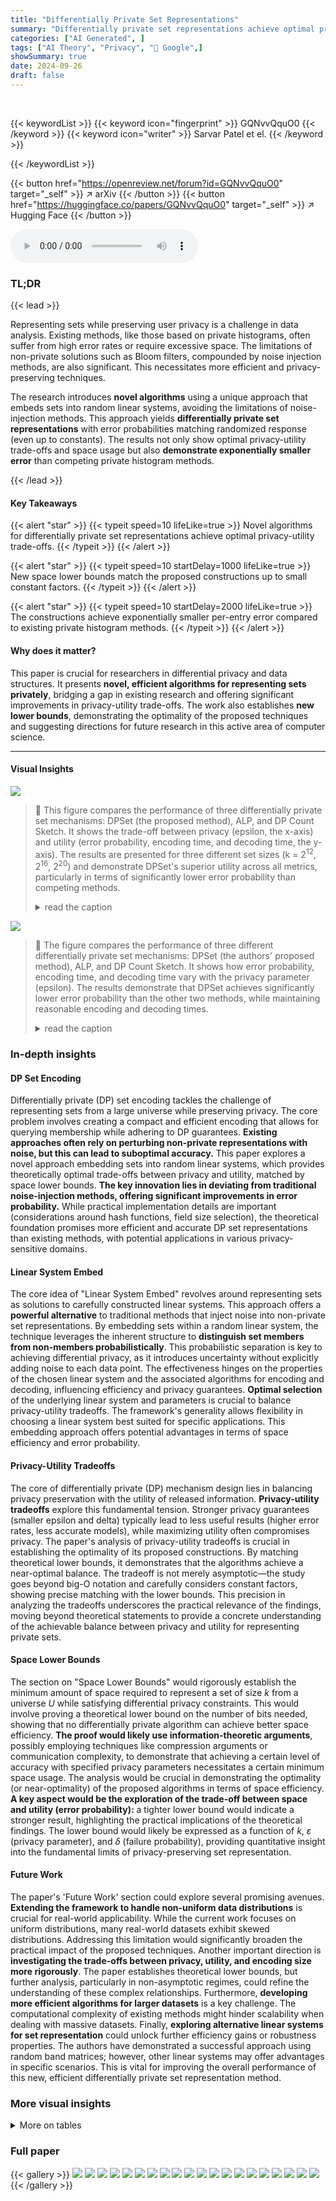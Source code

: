 ```yaml
---
title: "Differentially Private Set Representations"
summary: "Differentially private set representations achieve optimal privacy-utility tradeoffs with exponentially smaller error than prior histogram methods."
categories: ["AI Generated", ]
tags: ["AI Theory", "Privacy", "🏢 Google",]
showSummary: true
date: 2024-09-26
draft: false
---
```


<br>

{{< keywordList >}}
{{< keyword icon="fingerprint" >}} GQNvvQquO0 {{< /keyword >}}
{{< keyword icon="writer" >}} Sarvar Patel et el. {{< /keyword >}}
 
{{< /keywordList >}}

{{< button href="https://openreview.net/forum?id=GQNvvQquO0" target="_self" >}}
↗ arXiv
{{< /button >}}
{{< button href="https://huggingface.co/papers/GQNvvQquO0" target="_self" >}}
↗ Hugging Face
{{< /button >}}



<audio controls>
    <source src="https://ai-paper-reviewer.com/GQNvvQquO0/podcast.wav" type="audio/wav">
    Your browser does not support the audio element.
</audio>


### TL;DR


{{< lead >}}

Representing sets while preserving user privacy is a challenge in data analysis.  Existing methods, like those based on private histograms, often suffer from high error rates or require excessive space.  The limitations of non-private solutions such as Bloom filters, compounded by noise injection methods, are also significant.  This necessitates more efficient and privacy-preserving techniques.

The research introduces **novel algorithms** using a unique approach that embeds sets into random linear systems, avoiding the limitations of noise-injection methods.  This approach yields **differentially private set representations** with error probabilities matching randomized response (even up to constants). The results not only show optimal privacy-utility trade-offs and space usage but also **demonstrate exponentially smaller error** than competing private histogram methods.

{{< /lead >}}


#### Key Takeaways

{{< alert "star" >}}
{{< typeit speed=10 lifeLike=true >}} Novel algorithms for differentially private set representations achieve optimal privacy-utility trade-offs. {{< /typeit >}}
{{< /alert >}}

{{< alert "star" >}}
{{< typeit speed=10 startDelay=1000 lifeLike=true >}} New space lower bounds match the proposed constructions up to small constant factors. {{< /typeit >}}
{{< /alert >}}

{{< alert "star" >}}
{{< typeit speed=10 startDelay=2000 lifeLike=true >}} The constructions achieve exponentially smaller per-entry error compared to existing private histogram methods. {{< /typeit >}}
{{< /alert >}}

#### Why does it matter?
This paper is crucial for researchers in differential privacy and data structures.  It presents **novel, efficient algorithms for representing sets privately**, bridging a gap in existing research and offering significant improvements in privacy-utility trade-offs.  The work also establishes **new lower bounds**, demonstrating the optimality of the proposed techniques and suggesting directions for future research in this active area of computer science.

------
#### Visual Insights



![](https://ai-paper-reviewer.com/GQNvvQquO0/figures_8_1.jpg)

> 🔼 This figure compares the performance of three differentially private set mechanisms: DPSet (the proposed method), ALP, and DP Count Sketch.  It shows the trade-off between privacy (epsilon, the x-axis) and utility (error probability, encoding time, and decoding time, the y-axis).  The results are presented for three different set sizes (k = 2<sup>12</sup>, 2<sup>16</sup>, 2<sup>20</sup>) and demonstrate DPSet's superior utility across all metrics, particularly in terms of significantly lower error probability than competing methods.
> <details>
> <summary>read the caption</summary>
> Figure 1: Comparisons of of DPSet, ALP, and DP Count Sketch with δ < 2-40. The x-axis is privacy parameter e and the y-axis is error probability, encoding time (ms) or decoding time (ms).
> </details>





![](https://ai-paper-reviewer.com/GQNvvQquO0/tables_5_1.jpg)

> 🔼 The figure compares the performance of three different differentially private set mechanisms: DPSet (the authors' proposed method), ALP, and DP Count Sketch.  It shows how error probability, encoding time, and decoding time vary with the privacy parameter (epsilon).  The results demonstrate that DPSet achieves significantly lower error probability than the other two methods, while maintaining reasonable encoding and decoding times.
> <details>
> <summary>read the caption</summary>
> Figure 1: Comparisons of of DPSet, ALP, and DP Count Sketch with δ < 2-40. The x-axis is privacy parameter e and the y-axis is error probability, encoding time (ms) or decoding time (ms).
> </details>





### In-depth insights


#### DP Set Encoding
Differentially private (DP) set encoding tackles the challenge of representing sets from a large universe while preserving privacy.  The core problem involves creating a compact and efficient encoding that allows for querying membership while adhering to DP guarantees.  **Existing approaches often rely on perturbing non-private representations with noise, but this can lead to suboptimal accuracy.** This paper explores a novel approach embedding sets into random linear systems, which provides theoretically optimal trade-offs between privacy and utility, matched by space lower bounds.  **The key innovation lies in deviating from traditional noise-injection methods, offering significant improvements in error probability.** While practical implementation details are important (considerations around hash functions, field size selection), the theoretical foundation promises more efficient and accurate DP set representations than existing methods, with potential applications in various privacy-sensitive domains.

#### Linear System Embed
The core idea of "Linear System Embed" revolves around representing sets as solutions to carefully constructed linear systems.  This approach offers a **powerful alternative** to traditional methods that inject noise into non-private set representations. By embedding sets within a random linear system, the technique leverages the inherent structure to **distinguish set members from non-members probabilistically**.  This probabilistic separation is key to achieving differential privacy, as it introduces uncertainty without explicitly adding noise to each data point. The effectiveness hinges on the properties of the chosen linear system and the associated algorithms for encoding and decoding, influencing efficiency and privacy guarantees.  **Optimal selection** of the underlying linear system and parameters is crucial to balance privacy-utility tradeoffs. The framework's generality allows flexibility in choosing a linear system best suited for specific applications.  This embedding approach offers potential advantages in terms of space efficiency and error probability.

#### Privacy-Utility Tradeoffs
The core of differentially private (DP) mechanism design lies in balancing privacy preservation with the utility of released information.  **Privacy-utility tradeoffs** explore this fundamental tension.  Stronger privacy guarantees (smaller epsilon and delta) typically lead to less useful results (higher error rates, less accurate models), while maximizing utility often compromises privacy.  The paper's analysis of privacy-utility tradeoffs is crucial in establishing the optimality of its proposed constructions. By matching theoretical lower bounds, it demonstrates that the algorithms achieve a near-optimal balance. The tradeoff is not merely asymptotic—the study goes beyond big-O notation and carefully considers constant factors, showing precise matching with the lower bounds. This precision in analyzing the tradeoffs underscores the practical relevance of the findings, moving beyond theoretical statements to provide a concrete understanding of the achievable balance between privacy and utility for representing private sets.

#### Space Lower Bounds
The section on "Space Lower Bounds" would rigorously establish the minimum amount of space required to represent a set of size *k* from a universe *U* while satisfying differential privacy constraints.  This would involve proving a theoretical lower bound on the number of bits needed, showing that no differentially private algorithm can achieve better space efficiency.  **The proof would likely use information-theoretic arguments**, possibly employing techniques like compression arguments or communication complexity, to demonstrate that achieving a certain level of accuracy with specified privacy parameters necessitates a certain minimum space usage. The analysis would be crucial in demonstrating the optimality (or near-optimality) of the proposed algorithms in terms of space efficiency. **A key aspect would be the exploration of the trade-off between space and utility (error probability):**  a tighter lower bound would indicate a stronger result, highlighting the practical implications of the theoretical findings. The lower bound would likely be expressed as a function of *k*, *ε* (privacy parameter), and *δ* (failure probability), providing quantitative insight into the fundamental limits of privacy-preserving set representation.

#### Future Work
The paper's 'Future Work' section could explore several promising avenues.  **Extending the framework to handle non-uniform data distributions** is crucial for real-world applicability. While the current work focuses on uniform distributions, many real-world datasets exhibit skewed distributions. Addressing this limitation would significantly broaden the practical impact of the proposed techniques.  Another important direction is **investigating the trade-offs between privacy, utility, and encoding size more rigorously**. The paper establishes theoretical lower bounds, but further analysis, particularly in non-asymptotic regimes, could refine the understanding of these complex relationships.  Furthermore, **developing more efficient algorithms for larger datasets** is a key challenge.  The computational complexity of existing methods might hinder scalability when dealing with massive datasets.  Finally, **exploring alternative linear systems for set representation** could unlock further efficiency gains or robustness properties. The authors have demonstrated a successful approach using random band matrices; however, other linear systems may offer advantages in specific scenarios. This is vital for improving the overall performance of this new, efficient differentially private set representation method.


### More visual insights




<details>
<summary>More on tables
</summary>


![](https://ai-paper-reviewer.com/GQNvvQquO0/tables_6_1.jpg)
> 🔼 This figure compares the performance of three differentially private set mechanisms: DPSet (the proposed method), ALP, and DP Count Sketch.  It shows the trade-off between privacy (ε) and utility (error probability, encoding time, and decoding time) for different set sizes (k = 2¹², 2¹⁶, 2²⁰).  The results demonstrate that DPSet achieves significantly lower error probabilities while maintaining comparable or better efficiency in terms of encoding and decoding times compared to the other methods.
> <details>
> <summary>read the caption</summary>
> Figure 1: Comparisons of of DPSet, ALP, and DP Count Sketch with δ < 2⁻⁴⁰. The x-axis is privacy parameter ε and the y-axis is error probability, encoding time (ms) or decoding time (ms).
> </details>

![](https://ai-paper-reviewer.com/GQNvvQquO0/tables_13_1.jpg)
> 🔼 This figure compares the performance of three differentially private set mechanisms: DPSet (the proposed method), ALP, and DP Count Sketch.  The plots show the error probability, encoding time, and decoding time for different values of the privacy parameter epsilon (ε), with delta (δ) set to less than 2⁻⁴⁰.  It demonstrates the trade-off between privacy (ε), utility (error probability), and efficiency (time).
> <details>
> <summary>read the caption</summary>
> Figure 1: Comparisons of of DPSet, ALP, and DP Count Sketch with δ < 2⁻⁴⁰. The x-axis is privacy parameter ε and the y-axis is error probability, encoding time (ms) or decoding time (ms).
> </details>

</details>




### Full paper

{{< gallery >}}
<img src="https://ai-paper-reviewer.com/GQNvvQquO0/1.png" class="grid-w50 md:grid-w33 xl:grid-w25" />
<img src="https://ai-paper-reviewer.com/GQNvvQquO0/2.png" class="grid-w50 md:grid-w33 xl:grid-w25" />
<img src="https://ai-paper-reviewer.com/GQNvvQquO0/3.png" class="grid-w50 md:grid-w33 xl:grid-w25" />
<img src="https://ai-paper-reviewer.com/GQNvvQquO0/4.png" class="grid-w50 md:grid-w33 xl:grid-w25" />
<img src="https://ai-paper-reviewer.com/GQNvvQquO0/5.png" class="grid-w50 md:grid-w33 xl:grid-w25" />
<img src="https://ai-paper-reviewer.com/GQNvvQquO0/6.png" class="grid-w50 md:grid-w33 xl:grid-w25" />
<img src="https://ai-paper-reviewer.com/GQNvvQquO0/7.png" class="grid-w50 md:grid-w33 xl:grid-w25" />
<img src="https://ai-paper-reviewer.com/GQNvvQquO0/8.png" class="grid-w50 md:grid-w33 xl:grid-w25" />
<img src="https://ai-paper-reviewer.com/GQNvvQquO0/9.png" class="grid-w50 md:grid-w33 xl:grid-w25" />
<img src="https://ai-paper-reviewer.com/GQNvvQquO0/10.png" class="grid-w50 md:grid-w33 xl:grid-w25" />
<img src="https://ai-paper-reviewer.com/GQNvvQquO0/11.png" class="grid-w50 md:grid-w33 xl:grid-w25" />
<img src="https://ai-paper-reviewer.com/GQNvvQquO0/12.png" class="grid-w50 md:grid-w33 xl:grid-w25" />
<img src="https://ai-paper-reviewer.com/GQNvvQquO0/13.png" class="grid-w50 md:grid-w33 xl:grid-w25" />
<img src="https://ai-paper-reviewer.com/GQNvvQquO0/14.png" class="grid-w50 md:grid-w33 xl:grid-w25" />
<img src="https://ai-paper-reviewer.com/GQNvvQquO0/15.png" class="grid-w50 md:grid-w33 xl:grid-w25" />
<img src="https://ai-paper-reviewer.com/GQNvvQquO0/16.png" class="grid-w50 md:grid-w33 xl:grid-w25" />
<img src="https://ai-paper-reviewer.com/GQNvvQquO0/17.png" class="grid-w50 md:grid-w33 xl:grid-w25" />
<img src="https://ai-paper-reviewer.com/GQNvvQquO0/18.png" class="grid-w50 md:grid-w33 xl:grid-w25" />
<img src="https://ai-paper-reviewer.com/GQNvvQquO0/19.png" class="grid-w50 md:grid-w33 xl:grid-w25" />
<img src="https://ai-paper-reviewer.com/GQNvvQquO0/20.png" class="grid-w50 md:grid-w33 xl:grid-w25" />
{{< /gallery >}}